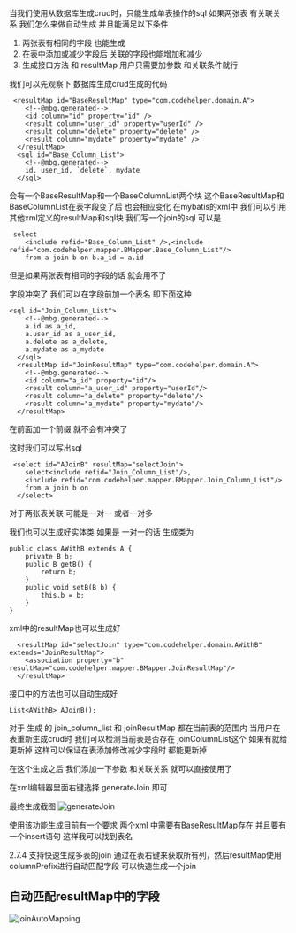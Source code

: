 当我们使用从数据库生成crud时，只能生成单表操作的sql
如果两张表 有关联关系 我们怎么来做自动生成  并且能满足以下条件  
1. 两张表有相同的字段 也能生成  
2. 在表中添加或减少字段后 关联的字段也能增加和减少  
3. 生成接口方法 和 resultMap 用户只需要加参数 和关联条件就行

我们可以先观察下 数据库生成crud生成的代码

```
 <resultMap id="BaseResultMap" type="com.codehelper.domain.A">
    <!--@mbg.generated-->
    <id column="id" property="id" />
    <result column="user_id" property="userId" />
    <result column="delete" property="delete" />
    <result column="mydate" property="mydate" />
  </resultMap>
  <sql id="Base_Column_List">
    <!--@mbg.generated-->
    id, user_id, `delete`, mydate
  </sql>
```
会有一个BaseResultMap和一个BaseColumnList两个块   这个BaseResultMap和BaseColumnList在表字段变了后 也会相应变化
在mybatis的xml中 我们可以引用其他xml定义的resultMap和sql块 
我们写一个join的sql 可以是
```
 select
    <include refid="Base_Column_List" />,<include refid="com.codehelper.mapper.BMapper.Base_Column_List"/>
    from a join b on b.a_id = a.id
```
但是如果两张表有相同的字段的话 就会用不了 

字段冲突了 我们可以在字段前加一个表名  即下面这种
```
<sql id="Join_Column_List">
    <!--@mbg.generated-->
    a.id as a_id,
    a.user_id as a_user_id,
    a.delete as a_delete,
    a.mydate as a_mydate
  </sql>
  <resultMap id="JoinResultMap" type="com.codehelper.domain.A">
    <!--@mbg.generated-->
    <id column="a_id" property="id"/>
    <result column="a_user_id" property="userId"/>
    <result column="a_delete" property="delete"/>
    <result column="a_mydate" property="mydate"/>
  </resultMap>
```
在前面加一个前缀 就不会有冲突了 

这时我们可以写出sql
```
 <select id="AJoinB" resultMap="selectJoin">
    select<include refid="Join_Column_List"/>,
    <include refid="com.codehelper.mapper.BMapper.Join_Column_List"/>
    from a join b on 
  </select>
```
对于两张表关联 可能是一对一 或者一对多

我们也可以生成好实体类   如果是 一对一的话  生成类为
```
public class AWithB extends A {
    private B b;
    public B getB() {
        return b;
    }
    public void setB(B b) {
        this.b = b;
    }
}
```
xml中的resultMap也可以生成好

```
  <resultMap id="selectJoin" type="com.codehelper.domain.AWithB" extends="JoinResultMap">
    <association property="b" resultMap="com.codehelper.mapper.BMapper.JoinResultMap"/>
  </resultMap>
```
接口中的方法也可以自动生成好
```
List<AWithB> AJoinB();
```

对于 生成 的 join_column_list 和 joinResultMap 都在当前表的范围内 
当用户在表重新生成crud时 我们可以检测当前表是否存在 joinColumnList这个 如果有就给更新掉
这样可以保证在表添加修改减少字段时 都能更新掉

在这个生成之后 我们添加一下参数 和关联关系 就可以直接使用了

在xml编辑器里面右键选择 generateJoin 即可

最终生成截图
![generateJoin](https://raw.githubusercontent.com/gejun123456/MyBatisCodeHelper-Pro/master/screenshots/generateJoin.gif)

使用该功能生成目前有一个要求 两个xml 中需要有BaseResultMap存在 并且要有一个insert语句 这样我可以找到表名


2.7.4 支持快速生成多表的join 通过在表右键来获取所有列，然后resultMap使用columnPrefix进行自动匹配字段 可以快速生成一个join
## 自动匹配resultMap中的字段
![joinAutoMapping](https://raw.githubusercontent.com/gejun123456/MyBatisCodeHelper-Pro/master/screenshots/joinAutoMapping.gif)
